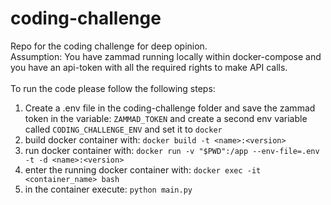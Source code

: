 # coding-challenge
Repo for the coding challenge for deep opinion.<br>
Assumption: You have zammad running locally within docker-compose and you have an api-token with all the required rights
to make API calls.<br>
<br>
To run the code please follow the following steps:
1. Create a .env file in the coding-challenge folder and save the zammad token in the variable: `ZAMMAD_TOKEN` and create a second env variable called `CODING_CHALLENGE_ENV` and set it to `docker`
2. build docker container with: `docker build -t <name>:<version>`
3. run docker container with: `docker run -v "$PWD":/app --env-file=.env -t -d <name>:<version>`
4. enter the running docker container with: `docker exec -it <container_name> bash`
5. in the container execute: `python main.py` 

